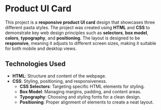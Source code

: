 # Product UI Card

This project is a **responsive product UI card** design that showcases three different pasta styles. The project was created using **HTML** and **CSS** to demonstrate key web design 
principles such as **selectors**, **box model**, **colors**, **typography**, and **positioning**. The layout is designed to be **responsive**, meaning it adjusts to different screen
sizes, making it suitable for both mobile and desktop views.

## Technologies Used
- **HTML**: Structure and content of the webpage.
- **CSS**: Styling, positioning, and responsiveness.
  - **CSS Selectors**: Targeting specific HTML elements for styling.
  - **Box Model**: Managing margins, padding, and content areas.
  - **Typography**: Choosing and styling fonts for a clean design.
  - **Positioning**: Proper alignment of elements to create a neat layout.
